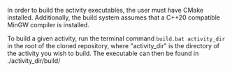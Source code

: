 In order to build the activity executables, the user must have CMake installed. Additionally, the build system assumes that a C++20 compatible MinGW compiler is installed.

To build a given activity, run the terminal command `build.bat activity_dir` in the root of the cloned repository, where "activity_dir" is the directory of the activity you wish to build. 
The executable can then be found in  ./activity_dir/build/

